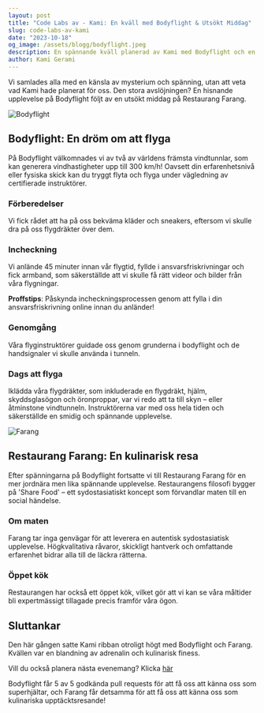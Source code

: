 ```yaml
---
layout: post
title: "Code Labs av - Kami: En kväll med Bodyflight & Utsökt Middag"
slug: code-labs-av-kami
date: "2023-10-18"
og_image: /assets/blogg/bodyflight.jpeg
description: En spännande kväll planerad av Kami med Bodyflight och en utsökt middag på Restaurang Farang.
author: Kami Gerami
---
```


Vi samlades alla med en känsla av mysterium och spänning, utan att veta vad Kami hade planerat för oss. Den stora avslöjningen? En hisnande upplevelse på Bodyflight följt av en utsökt middag på Restaurang Farang.

![Bodyflight](/assets/blogg/bodyflight.jpeg)

## Bodyflight: En dröm om att flyga

På Bodyflight välkomnades vi av två av världens främsta vindtunnlar, som kan generera vindhastigheter upp till 300 km/h! Oavsett din erfarenhetsnivå eller fysiska skick kan du tryggt flyta och flyga under vägledning av certifierade instruktörer.

### Förberedelser

Vi fick rådet att ha på oss bekväma kläder och sneakers, eftersom vi skulle dra på oss flygdräkter över dem.

### Incheckning

Vi anlände 45 minuter innan vår flygtid, fyllde i ansvarsfriskrivningar och fick armband, som säkerställde att vi skulle få rätt videor och bilder från våra flygningar.

**Proffstips**: Påskynda incheckningsprocessen genom att fylla i din ansvarsfriskrivning online innan du anländer!

### Genomgång

Våra flyginstruktörer guidade oss genom grunderna i bodyflight och de handsignaler vi skulle använda i tunneln.

### Dags att flyga

Iklädda våra flygdräkter, som inkluderade en flygdräkt, hjälm, skyddsglasögon och öronproppar, var vi redo att ta till skyn – eller åtminstone vindtunneln. Instruktörerna var med oss hela tiden och säkerställde en smidig och spännande upplevelse.

![Farang](/assets/blogg/farang_overview.jpeg)

## Restaurang Farang: En kulinarisk resa

Efter spänningarna på Bodyflight fortsatte vi till Restaurang Farang för en mer jordnära men lika spännande upplevelse. Restaurangens filosofi bygger på 'Share Food' – ett sydostasiatiskt koncept som förvandlar maten till en social händelse.

### Om maten

Farang tar inga genvägar för att leverera en autentisk sydostasiatisk upplevelse. Högkvalitativa råvaror, skickligt hantverk och omfattande erfarenhet bidrar alla till de läckra rätterna.

### Öppet kök

Restaurangen har också ett öppet kök, vilket gör att vi kan se våra måltider bli expertmässigt tillagade precis framför våra ögon.

## Sluttankar

Den här gången satte Kami ribban otroligt högt med Bodyflight och Farang. Kvällen var en blandning av adrenalin och kulinarisk finess.

Vill du också planera nästa evenemang? Klicka [här](/karriar)

Bodyflight får 5 av 5 godkända pull requests för att få oss att känna oss som superhjältar, och Farang får detsamma för att få oss att känna oss som kulinariska upptäcktsresande!

